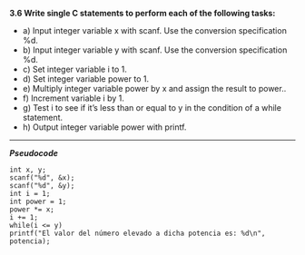 

**3.6 Write single C statements to perform each of the following tasks:**
 
* a) Input integer variable x with scanf. Use the conversion specification %d.
* b) Input integer variable y with scanf. Use the conversion specification %d.
* c) Set integer variable i to 1.
* d) Set integer variable power to 1.
* e) Multiply integer variable power by x and assign the result to power.. 
* f) Increment variable i by 1. 
* g) Test i to see if it’s less than or equal to y in the condition of a  while
     statement.
* h) Output integer variable power with printf.
     
---
 
***Pseudocode***

	int x, y;
	scanf("%d", &x);
	scanf("%d", &y);
	int i = 1;
	int power = 1;
	power *= x;
	i += 1;
	while(i <= y)
	printf("El valor del número elevado a dicha potencia es: %d\n", potencia);




